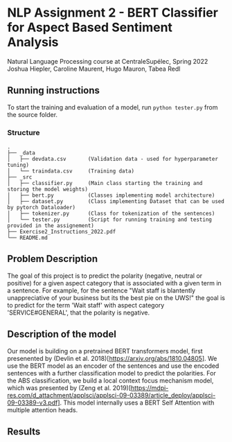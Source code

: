 # NLP Assignment 2 - BERT Classifier for Aspect Based Sentiment Analysis
Natural Language Processing course at CentraleSupélec, Spring 2022  
Joshua Hiepler, Caroline Maurent, Hugo Mauron, Tabea Redl  

## Running instructions
To start the training and evaluation of a model, run ```python tester.py``` from the source folder. 

### Structure
```
.
├── _data
│   ├── devdata.csv       (Validation data - used for hyperparameter tuning)
│   └── traindata.csv     (Training data)
├── _src
│   ├── classifier.py     (Main class starting the training and storing the model weights)
│   ├── bert.py           (Classes implementing model architecture)
│   ├── dataset.py        (Class implementing Dataset that can be used by pytorch Dataloader)
│   ├── tokenizer.py      (Class for tokenization of the sentences)
│   └── tester.py         (Script for running training and testing provided in the assignement)
├── Exercise2_Instructions_2022.pdf
└── README.md
```

## Problem Description
The goal of this project is to predict the polarity (negative, neutral or positive) for a given aspect category that is associated with a given term in a sentence. For example, for the sentence "Wait staff is blantently unappreciative of your business but its the best pie on the UWS!" the goal is to predict for the term 'Wait staff' with aspect category 'SERVICE#GENERAL', that the polarity is negative.

## Description of the model
Our model is building on a pretrained BERT transformers model, first presenented by (Devlin et al. 2018)[https://arxiv.org/abs/1810.04805]. We use the BERT model as an encoder of the sentences and use the encoded sentences with a further classification model to predict the polarities. 
For the ABS classification, we build a local context focus mechanism model, which was presented by (Zeng et al. 2019)[https://mdpi-res.com/d_attachment/applsci/applsci-09-03389/article_deploy/applsci-09-03389-v3.pdf]. This model internally uses a BERT Self Attention with multiple attention heads.

## Results 